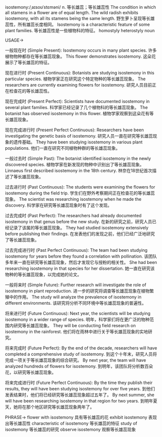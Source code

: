 isostemony:/ˌaɪsoʊˈstɛməni/
n.
等长雄蕊；等长雄蕊性
The condition in which all stamens in a flower are of equal length.
The wild radish exhibits isostemony, with all its stamens being the same length. 野生萝卜呈现等长雄蕊性，所有雄蕊长度相同。
Isostemony is a characteristic feature of some plant families. 等长雄蕊性是一些植物科的特征。
homostyly
heterostyly
noun


USAGE->

一般现在时 (Simple Present):
Isostemony occurs in many plant species.  许多植物物种都存在等长雄蕊现象。
This flower demonstrates isostemony. 这朵花展示了等长雄蕊的特征。

现在进行时 (Present Continuous):
Botanists are studying isostemony in this particular species.  植物学家正在研究这个特定物种的等长雄蕊现象。
The researchers are currently examining flowers for isostemony. 研究人员目前正在检查花的等长雄蕊性。

现在完成时 (Present Perfect):
Scientists have documented isostemony in several plant families. 科学家已经记录了几个植物科的等长雄蕊现象。
The botanist has observed isostemony in this flower. 植物学家观察到这朵花有等长雄蕊现象。


现在完成进行时 (Present Perfect Continuous):
Researchers have been investigating the genetic basis of isostemony.  研究人员一直在研究等长雄蕊现象的遗传基础。
They have been studying isostemony in various plant populations. 他们一直在研究不同植物种群的等长雄蕊现象。


一般过去时 (Simple Past):
The botanist identified isostemony in the newly discovered species.  植物学家在新发现的物种中识别出了等长雄蕊现象。
Linnaeus first described isostemony in the 18th century. 林奈在18世纪首次描述了等长雄蕊现象。


过去进行时 (Past Continuous):
The students were examining the flowers for isostemony during the field trip. 学生们在野外考察期间正在检查花的等长雄蕊现象。
The scientist was researching isostemony when he made the discovery. 科学家在研究等长雄蕊现象时有了这个发现。


过去完成时 (Past Perfect):
The researchers had already documented isostemony in that genus before the new study. 在新的研究之前，研究人员已经记录了该属的等长雄蕊现象。
They had studied isostemony extensively before publishing their findings. 在发表他们的发现之前，他们已经广泛地研究了等长雄蕊现象。


过去完成进行时 (Past Perfect Continuous):
The team had been studying isostemony for years before they found a correlation with pollination.  该团队多年来一直在研究等长雄蕊现象，然后才发现它与授粉的相关性。
She had been researching isostemony in that species for her dissertation. 她一直在研究该物种的等长雄蕊现象，以完成她的论文。


一般将来时 (Simple Future):
Further research will investigate the role of isostemony in plant reproduction.  进一步的研究将调查等长雄蕊现象在植物繁殖中的作用。
The study will analyze the prevalence of isostemony in different environments.  该研究将分析不同环境中等长雄蕊现象的普遍性。


将来进行时 (Future Continuous):
Next year, the scientists will be studying isostemony in a wider range of species. 明年，科学家们将在更广泛的物种范围内研究等长雄蕊现象。
They will be conducting field research on isostemony in the rainforest. 他们将在雨林中进行关于等长雄蕊现象的实地研究。


将来完成时 (Future Perfect):
By the end of the decade, researchers will have completed a comprehensive study of isostemony. 到这个十年末，研究人员将完成一项关于等长雄蕊现象的综合研究。
By next year, the team will have analyzed hundreds of flowers for isostemony. 到明年，该团队将分析数百朵花，以研究等长雄蕊现象。


将来完成进行时 (Future Perfect Continuous):
By the time they publish their results, they will have been studying isostemony for over five years.  到他们发表结果时，他们将已经研究等长雄蕊现象超过五年了。
By next summer, she will have been researching isostemony in that region for two years. 到明年夏天，她将在那个地区研究等长雄蕊现象两年了。



PHRASE->
flower with isostemony  具有等长雄蕊的花
exhibit isostemony  表现出等长雄蕊性
characteristic of isostemony 等长雄蕊的特征
study of isostemony 等长雄蕊的研究
observe isostemony 观察等长雄蕊现象
